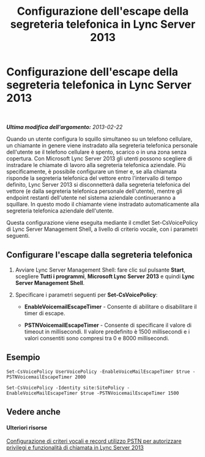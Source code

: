 ﻿---
title: Configurazione dell'escape della segreteria telefonica in Lync Server 2013
TOCTitle: Configurazione dell'escape della segreteria telefonica in Lync Server 2013
ms:assetid: a1d19e6c-82ff-4768-8ae5-da981368ce40
ms:mtpsurl: https://technet.microsoft.com/it-it/library/JJ688157(v=OCS.15)
ms:contentKeyID: 49887682
ms.date: 08/24/2015
mtps_version: v=OCS.15
ms.translationtype: HT
---

# Configurazione dell'escape della segreteria telefonica in Lync Server 2013

 

_**Ultima modifica dell'argomento:** 2013-02-22_

Quando un utente configura lo squillo simultaneo su un telefono cellulare, un chiamante in genere viene instradato alla segreteria telefonica personale dell'utente se il telefono cellulare è spento, scarico o in una zona senza copertura. Con Microsoft Lync Server 2013 gli utenti possono scegliere di instradare le chiamate di lavoro alla segreteria telefonica aziendale. Più specificamente, è possibile configurare un timer e, se alla chiamata risponde la segreteria telefonica del vettore entro l'intervallo di tempo definito, Lync Server 2013 si disconnetterà dalla segreteria telefonica del vettore (e dalla segreteria telefonica personale dell'utente), mentre gli endpoint restanti dell'utente nel sistema aziendale continueranno a squillare. In questo modo il chiamante viene instradato automaticamente alla segreteria telefonica aziendale dell'utente.

Questa configurazione viene eseguita mediante il cmdlet Set-CsVoicePolicy di Lync Server Management Shell, a livello di criterio vocale, con i parametri seguenti.

## Configurare l'escape dalla segreteria telefonica

1.  Avviare Lync Server Management Shell: fare clic sul pulsante **Start**, scegliere **Tutti i programmi**, **Microsoft Lync Server 2013** e quindi **Lync Server Management Shell**.

2.  Specificare i parametri seguenti per **Set-CsVoicePolicy**:
    
      - **EnableVoicemailEscapeTimer** - Consente di abilitare o disabilitare il timer di escape.
    
      - **PSTNVoicemailEscapeTimer** - Consente di specificare il valore di timeout in millisecondi. Il valore predefinito è 1500 millisecondi e i valori consentiti sono compresi tra 0 e 8000 millisecondi.

## Esempio

    Set-CsVoicePolicy UserVoicePolicy -EnableVoiceMailEscapeTimer $true - PSTNVoicemailEscapeTimer 2000
    
    Set-CsVoicePolicy -Identity site:SitePolicy -EnableVoiceMailEscapeTimer $true -PSTNVoicemailEscapeTimer 1500

## Vedere anche

#### Ulteriori risorse

[Configurazione di criteri vocali e record utilizzo PSTN per autorizzare privilegi e funzionalità di chiamata in Lync Server 2013](lync-server-2013-configuring-voice-policies-and-pstn-usage-records-to-authorize-calling-features-and-privileges.md)

